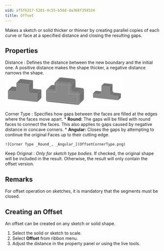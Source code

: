 ```yaml
---
uid: af5f6317-5201-4c55-b56d-da368f359324
title: Offset
---
```

Makes a sketch or solid thicker or thinner by creating parallel copies of each curve or face at a specified distance and closing the resulting gaps.

## Properties
Distance
:   Defines the distance between the new boundary and the initial one. A positive distance makes the shape thicker, a negative distance narrows the shape.
    ![Original, Positive Distance, Negative Distance](OffsetDistanceSign.png)

Corner Type
:   Specifies how gaps between the faces are filled at the edges where the faces move apart.
    * __Round:__ The gaps will be filled with round faces to connect the faces. This also applies to gaps caused by negative distance in concave corners.
    * __Angular:__ Closes the gaps by attempting to continue the original Faces up to their cutting edge.

    ![Corner Type _Round_, _Angular_](OffsetCornerType.png)

Keep Original
:   _Only for sketch type bodies._
    If checked, the original shape will be included in the result. Otherwise, the result will only contain the offset version.

## Remarks
For offset operation on sketches, it is mandatory that the segments must be closed.

## Creating an Offset
An offset can be created on any sketch or solid shape.

1. Select the solid or sketch to scale.
2. Select __Offset__ from ribbon menu.
3. Adjust the distance in the property panel or using the live tools.

